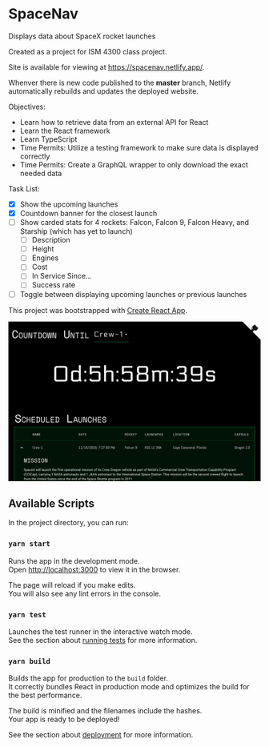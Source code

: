 # SpaceNav

Displays data about SpaceX rocket launches

Created as a project for ISM 4300 class project.

Site is available for viewing at <https://spacenav.netlify.app/>.

Whenver there is new code published to the **master** branch, Netlify automatically rebuilds and updates the deployed website.

Objectives:

- Learn how to retrieve data from an external API for React
- Learn the React framework
- Learn TypeScript
- Time Permits: Utilize a testing framework to make sure data is displayed correctly
- Time Permits: Create a GraphQL wrapper to only download the exact needed data

Task List:

- [x] Show the upcoming launches
- [x] Countdown banner for the closest launch
- [ ] Show carded stats for 4 rockets: Falcon, Falcon 9, Falcon Heavy, and Starship (which has yet to launch)
  - [ ] Description
  - [ ] Height
  - [ ] Engines
  - [ ] Cost
  - [ ] In Service Since...
  - [ ] Success rate
- [ ] Toggle between displaying upcoming launches or previous launches

This project was bootstrapped with [Create React App](https://github.com/facebook/create-react-app).

![preview](./.github/preview.png)

## Available Scripts

In the project directory, you can run:

### `yarn start`

Runs the app in the development mode.\
Open [http://localhost:3000](http://localhost:3000) to view it in the browser.

The page will reload if you make edits.\
You will also see any lint errors in the console.

### `yarn test`

Launches the test runner in the interactive watch mode.\
See the section about [running tests](https://facebook.github.io/create-react-app/docs/running-tests) for more information.

### `yarn build`

Builds the app for production to the `build` folder.\
It correctly bundles React in production mode and optimizes the build for the best performance.

The build is minified and the filenames include the hashes.\
Your app is ready to be deployed!

See the section about [deployment](https://facebook.github.io/create-react-app/docs/deployment) for more information.
